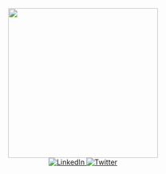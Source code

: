 <div id="header" align="center">
  <img src="https://media.giphy.com/media/qgQUggAC3Pfv687qPC/giphy.gif" width="300" />
  
  <div id="badges">
    <a href="https://linked.com">
      <img src="https://img.shields.io/badge/Twitter-blue?logo=twitter&logoColor=white&style=for-the-badge" alt="LinkedIn" />
    </a>
    <a href="https://twitter.com/ceoCodes">
      <img src="https://img.shields.io/badge/Twitter-blue?logo=twitter&logoColor=white&style=for-the-badge" alt="Twitter" />
    </a>
  </div>
</div>
